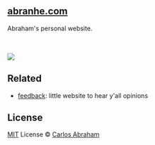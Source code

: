 <div align="left">
	<br>
	<h2>
	<a href="https://abranhe.com/">abranhe.com</a>
	</h2>
	<p>Abraham's personal website.</p>
  <br>
	<br>
	<img src="https://cdn.abranhe.com/projects/abranhe.com/shot.png">
</div>

## Related

- [feedback](https://github.com/abranhe/feedback):  little website to hear y'all opinions


## License

[MIT](https://github.com/abranhe/abranhe.com/blob/master/license) License © [Carlos Abraham](https://github.com/abranhe)
